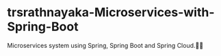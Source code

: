 # trsrathnayaka-Microservices-with-Spring-Boot
Microservices system using Spring, Spring Boot and Spring Cloud.👨‍💻
